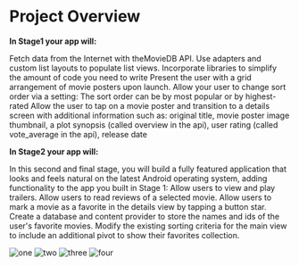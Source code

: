 # Project Overview

**In Stage1 your app will:**

Fetch data from the Internet with theMovieDB API.
Use adapters and custom list layouts to populate list views.
Incorporate libraries to simplify the amount of code you need to write
Present the user with a grid arrangement of movie posters upon launch.
Allow your user to change sort order via a setting: The sort order can be by most popular or by highest-rated
Allow the user to tap on a movie poster and transition to a details screen with additional information such as: original title, movie poster image thumbnail, a plot synopsis (called overview in the api), user rating (called vote_average in the api), release date

**In Stage2 your app will:**

In this second and final stage, you will build a fully featured application that looks and feels natural on the latest Android operating system, adding functionality to the app you built in Stage 1:
Allow users to view and play trailers.
Allow users to read reviews of a selected movie.
Allow users to mark a movie as a favorite in the details view by tapping a button star.
Create a database and content provider to store the names and ids of the user's favorite movies.
Modify the existing sorting criteria for the main view to include an additional pivot to show their favorites collection.



![one](https://user-images.githubusercontent.com/45319166/68981591-90314800-080c-11ea-9bbf-536afc147f7c.png)
![two](https://user-images.githubusercontent.com/45319166/68981465-24e77600-080c-11ea-951d-786352f666eb.PNG)
![three](https://user-images.githubusercontent.com/45319166/68981466-24e77600-080c-11ea-909a-af809e607d2a.PNG)
![four](https://user-images.githubusercontent.com/45319166/68981467-24e77600-080c-11ea-8a44-f80431ea9387.PNG)








